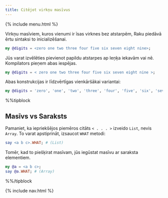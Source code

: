 ```yaml
---
title: Citējot virkņu masīvus
---
```


{% include menu.html %}

Virkņu masīviem, kuros vienumi ir īsas virknes bez atstarpēm, Raku piedāvā ērtu sintaksi to inicializēšanai.

```raku
my @digits = <zero one two three four five six seven eight nine>;
```

Jūs varat izvēlēties pievienot papildu atstarpes ap leņķa iekavām vai nē. Kompilators pieņem abas iespējas.

```raku
my @digits = < zero one two three four five six seven eight nine >;
```

Abas konstrukcijas ir līdzvērtīgas vienkāršākai variantai:

```raku
my @digits = 'zero', 'one', 'two', 'three', 'four', 'five', 'six', 'seven', 'eight', 'nine';
```

%%tipblock
## Masīvs vs Saraksts

Pamaniet, ka iepriekšējos piemēros citāts `< . . . >` izveido `List`, nevis `Array`. To varat apstiprināt, izsaucot `WHAT` metodi:

```raku
say <a b c>.WHAT; # (List)
```

Tomēr, kad to piešķirat masīvam, jūs iegūstat masīvu ar saraksta elementiem.

```raku
my @a = <a b c>;
say @a.WHAT; # (Array)
```

%%/tipblock

{% include nav.html %}